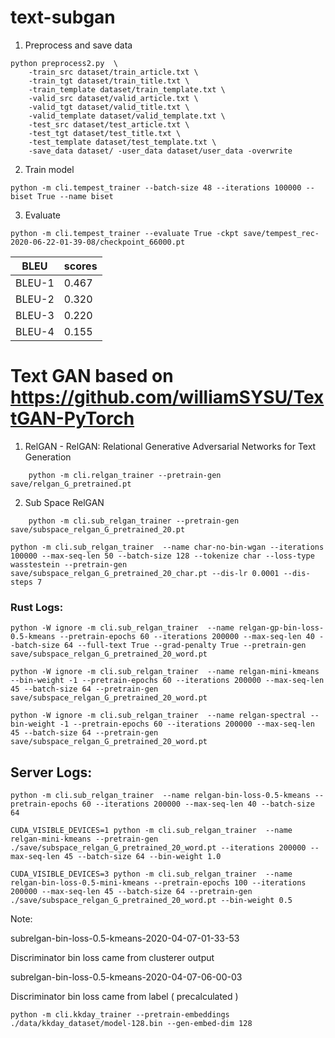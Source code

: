 # text-subgan

1. Preprocess and save data

```
python preprocess2.py  \
    -train_src dataset/train_article.txt \
    -train_tgt dataset/train_title.txt \
    -train_template dataset/train_template.txt \
    -valid_src dataset/valid_article.txt \
    -valid_tgt dataset/valid_title.txt \
    -valid_template dataset/valid_template.txt \
    -test_src dataset/test_article.txt \
    -test_tgt dataset/test_title.txt \
    -test_template dataset/test_template.txt \
    -save_data dataset/ -user_data dataset/user_data -overwrite
```

2. Train model

```
python -m cli.tempest_trainer --batch-size 48 --iterations 100000 --biset True --name biset
```

3. Evaluate 

```
python -m cli.tempest_trainer --evaluate True -ckpt save/tempest_rec-2020-06-22-01-39-08/checkpoint_66000.pt
```


| BLEU      | scores |
|-----------|-------|
|BLEU-1    | 0.467 |
|BLEU-2    | 0.320 |
|BLEU-3    | 0.220 |
|BLEU-4    | 0.155 |



# Text GAN based on https://github.com/williamSYSU/TextGAN-PyTorch

1. RelGAN - RelGAN: Relational Generative Adversarial Networks for Text Generation


```
    python -m cli.relgan_trainer --pretrain-gen save/relgan_G_pretrained.pt
```


2. Sub Space RelGAN


```
    python -m cli.sub_relgan_trainer --pretrain-gen save/subspace_relgan_G_pretrained_20.pt
```



```
python -m cli.sub_relgan_trainer  --name char-no-bin-wgan --iterations 100000 --max-seq-len 50 --batch-size 128 --tokenize char --loss-type wasstestein --pretrain-gen save/subspace_relgan_G_pretrained_20_char.pt --dis-lr 0.0001 --dis-steps 7
```

### Rust Logs:

```
python -W ignore -m cli.sub_relgan_trainer  --name relgan-gp-bin-loss-0.5-kmeans --pretrain-epochs 60 --iterations 200000 --max-seq-len 40 --batch-size 64 --full-text True --grad-penalty True --pretrain-gen save/subspace_relgan_G_pretrained_20_word.pt
```

```
python -W ignore -m cli.sub_relgan_trainer  --name relgan-mini-kmeans --bin-weight -1 --pretrain-epochs 60 --iterations 200000 --max-seq-len 45 --batch-size 64 --pretrain-gen save/subspace_relgan_G_pretrained_20_word.pt
```

```
python -W ignore -m cli.sub_relgan_trainer  --name relgan-spectral --bin-weight -1 --pretrain-epochs 60 --iterations 200000 --max-seq-len 45 --batch-size 64 --pretrain-gen save/subspace_relgan_G_pretrained_20_word.pt
```


## Server Logs:

```
python -m cli.sub_relgan_trainer  --name relgan-bin-loss-0.5-kmeans --pretrain-epochs 60 --iterations 200000 --max-seq-len 40 --batch-size 64
```

```
CUDA_VISIBLE_DEVICES=1 python -m cli.sub_relgan_trainer  --name relgan-mini-kmeans --pretrain-gen ./save/subspace_relgan_G_pretrained_20_word.pt --iterations 200000 --max-seq-len 45 --batch-size 64 --bin-weight 1.0
```

```
CUDA_VISIBLE_DEVICES=3 python -m cli.sub_relgan_trainer  --name relgan-bin-loss-0.5-mini-kmeans --pretrain-epochs 100 --iterations 200000 --max-seq-len 45 --batch-size 64 --pretrain-gen ./save/subspace_relgan_G_pretrained_20_word.pt --bin-weight 0.5
```

Note:

subrelgan-bin-loss-0.5-kmeans-2020-04-07-01-33-53

Discriminator bin loss came from clusterer output


subrelgan-bin-loss-0.5-kmeans-2020-04-07-06-00-03

Discriminator bin loss came from label ( precalculated )




```
python -m cli.kkday_trainer --pretrain-embeddings ./data/kkday_dataset/model-128.bin --gen-embed-dim 128
```



